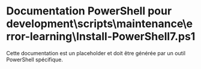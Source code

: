 # Documentation PowerShell pour development\scripts\maintenance\error-learning\Install-PowerShell7.ps1

Cette documentation est un placeholder et doit être générée par un outil PowerShell spécifique.
